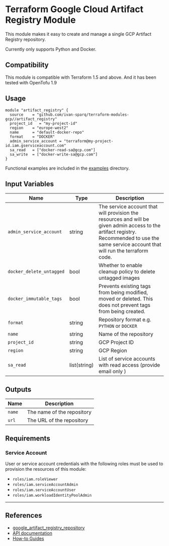 # Terraform Google Cloud Artifact Registry Module

This module makes it easy to create and manage a single GCP Artifact Registry repository.

Currently only supports Python and Docker.

## Compatibility

This module is compatible with Terraform 1.5 and above.
And it has been tested with OpenTofu 1.9

## Usage

```hcl
module "artifact_registry" {
  source    = "github.com/ivan-sparq/terraform-modules-gcp//artifact_registry"
  project_id   = "my-project-id"
  region    = "europe-west2"
  name      = "default-docker-repo"
  format    = "DOCKER"
  admin_service_account = "terraform@my-project-id.iam.gserviceaccount.com"
  sa_read   = ["docker-read-sa@gcp.com"]
  sa_write  = ["docker-write-sa@gcp.com"]
}
```

Functional examples are included in the [examples](./examples) directory.

## Input Variables

| Name                     | Type         | Description                                                                                                                                                                                  |
| ------------------------ | ------------ | -------------------------------------------------------------------------------------------------------------------------------------------------------------------------------------------- |
| `admin_service_account`  | string       | The service account that will provision the resources and will be given admin access to the artifact registry. Recommended to use the same service account that will run the terraform code. |
| `docker_delete_untagged` | bool         | Whether to enable cleanup policy to delete untagged images                                                                                                                                   |
| `docker_immutable_tags`  | bool         | Prevents existing tags from being modified, moved or deleted. This does not prevent tags from being created.                                                                                 |
| `format`                 | string       | Repository format e.g. `PYTHON` or `DOCKER`                                                                                                                                                  |
| `name`                   | string       | Name of the repository                                                                                                                                                                       |
| `project_id`             | string       | GCP Project ID                                                                                                                                                                               |
| `region`                 | string       | GCP Region                                                                                                                                                                                   |
| `sa_read`                | list(string) | List of service accounts with read access (provide email only )                                                                                                                              |

## Outputs

| Name   | Description                |
| ------ | -------------------------- |
| `name` | The name of the repository |
| `url`  | The URL of the repository  |

## Requirements

### Service Account

User or service account credentials with the following roles must be used to provision the resources of this module:

- `roles/iam.roleViewer`
- `roles/iam.serviceAccountAdmin`
- `roles/iam.serviceAccountUser`
- `roles/iam.workloadIdentityPoolAdmin`

---

## References

- [google_artifact_registry_repository](https://registry.terraform.io/providers/hashicorp/google/latest/docs/resources/artifact_registry_repository)
- [API documentation](https://cloud.google.com/artifact-registry/docs/reference/rest/v1/projects.locations.repositories)
- [How-to Guides](https://cloud.google.com/artifact-registry/docs/overview)
